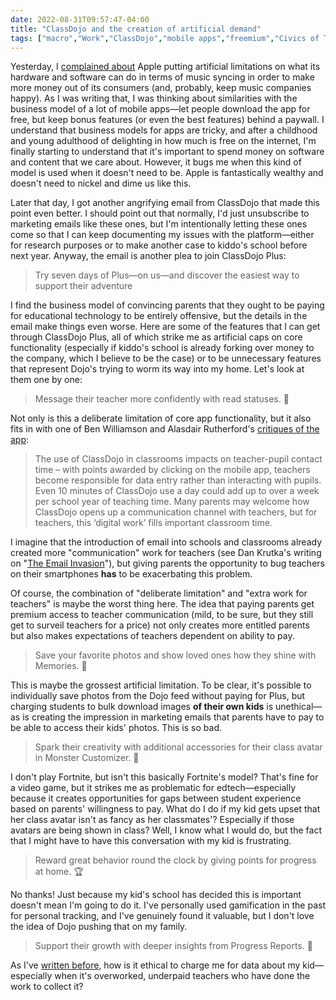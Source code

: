 ```yaml
---
date: 2022-08-31T09:57:47-04:00
title: "ClassDojo and the creation of artificial demand"
tags: ["macro","Work","ClassDojo","mobile apps","freemium","Civics of Tech","Dan Krutka","research","edtech","datafication","gamification"]
---
```


Yesterday, I [complained about](https://spencergreenhalgh.com/myself/apple-and-artificial-restrictions-on-file-syncing/) Apple putting artificial limitations on what its hardware and software can do in terms of music syncing in order to make more money out of its consumers (and, probably, keep music companies happy). As I was writing that, I was thinking about similarities with the business model of a lot of mobile apps—let people download the app for free, but keep bonus features (or even the best features) behind a paywall. I understand that business models for apps are tricky, and after a childhood and young adulthood of delighting in how much is free on the internet, I'm finally starting to understand that it's important to spend money on software and content that we care about. However, it bugs me when this kind of model is used when it doesn't need to be. Apple is fantastically wealthy and doesn't need to nickel and dime us like this. 

Later that day, I got another angrifying email from ClassDojo that made this point even better. I should point out that normally, I'd just unsubscribe to marketing emails like these ones, but I'm intentionally letting these ones come so that I can keep documenting my issues with the platform—either for research purposes or to make another case to kiddo's school before next year. Anyway, the email is another plea to join ClassDojo Plus: 

> Try seven days of Plus—on us—and discover the easiest way to support their adventure

I find the business model of convincing parents that they ought to be paying for educational technology to be entirely offensive, but the details in the email make things even worse. Here are some of the features that I can get through ClassDojo Plus, all of which strike me as artificial caps on core functionality (especially if kiddo's school is already forking over money to the company, which I believe to be the case) or to be unnecessary features that represent Dojo's trying to worm its way into my home. Let's look at them one by one: 

> Message their teacher more confidently with read statuses. 💌

Not only is this a deliberate limitation of core app functionality, but it also fits in with one of Ben Williamson and Alasdair Rutherford's [critiques of the app](https://blogs.lse.ac.uk/parenting4digitalfuture/2017/01/04/classdojo-poses-data-protection-concerns-for-parents/): 

> The use of ClassDojo in classrooms impacts on teacher-pupil contact time – with points awarded by clicking on the mobile app, teachers become responsible for data entry rather than interacting with pupils. Even 10 minutes of ClassDojo use a day could add up to over a week per school year of teaching time. Many parents may welcome how ClassDojo opens up a communication channel with teachers, but for teachers, this ‘digital work’ fills important classroom time.

I imagine that the introduction of email into schools and classrooms already created more "communication" work for teachers (see Dan Krutka's writing on "[The Email Invasion](https://www.civicsoftechnology.org/blog/maybe-dont-send-that-email)"), but giving parents the opportunity to bug teachers on their smartphones **has** to be exacerbating this problem. 

Of course, the combination of "deliberate limitation" and "extra work for teachers" is maybe the worst thing here. The idea that paying parents get premium access to teacher communication (mild, to be sure, but they still get to surveil teachers for a price) not only creates more entitled parents but also makes expectations of teachers dependent on ability to pay.

> Save your favorite photos and show loved ones how they shine with Memories. 💝

This is maybe the grossest artificial limitation. To be clear, it's possible to individually save photos from the Dojo feed without paying for Plus, but charging students to bulk download images **of their own kids** is unethical—as is creating the impression in marketing emails that parents have to pay to be able to access their kids' photos. This is so bad. 

> Spark their creativity with additional accessories for their class avatar in Monster Customizer. 🧢

I don't play Fortnite, but isn't this basically Fortnite's model? That's fine for a video game, but it strikes me as problematic for edtech—especially because it creates opportunities for gaps between student experience based on parents' willingness to pay. What do I do if my kid gets upset that her class avatar isn't as fancy as her classmates'? Especially if those avatars are being shown in class? Well, I know what I would do, but the fact that I might have to have this conversation with my kid is frustrating.

> Reward great behavior round the clock by giving points for progress at home. 🏆

No thanks! Just because my kid's school has decided this is important doesn't mean I'm going to do it. I've personally used gamification in the past for personal tracking, and I've genuinely found it valuable, but I don't love the idea of Dojo pushing that on my family. 

> Support their growth with deeper insights from Progress Reports. 🦋

As I've [written before](https://spencergreenhalgh.com/work/classdojo-and-data-as-oil/), how is it ethical to charge me for data about my kid—especially when it's overworked, underpaid teachers who have done the work to collect it? 